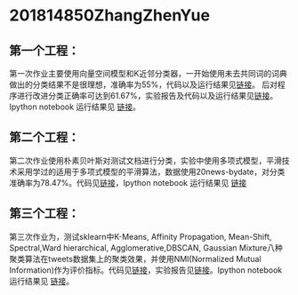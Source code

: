 # 201814850ZhangZhenYue
第一个工程：
---
 第一次作业主要使用向量空间模型和K近邻分类器，一开始使用未去共同词的词典做出的分类结果不是很理想，准确率为55%，代码以及运行结果见[链接](https://github.com/ZhenyueZhang/201814850ZhangZhenYue/tree/homework1)。 后对程序进行改进分类正确率可达到61.67%，实验报告及代码以及运行结果见[链接](https://github.com/ZhenyueZhang/201814850ZhangZhenYue/tree/homework1_latest%E2%80%94%E2%80%94version)。 Ipython notebook 运行结果见 [链接](https://github.com/ZhenyueZhang/201814850ZhangZhenYue/blob/homework1_latest%E2%80%94%E2%80%94version/VSM_KNN.ipynb)。

第二个工程：
---
第二次作业使用朴素贝叶斯对测试文档进行分类，实验中使用多项式模型，平滑技术采用学过的适用于多项式模型的平滑算法，数据使用20news-bydate，对分类准确率为78.47%。代码见[链接](https://github.com/ZhenyueZhang/201814850ZhangZhenYue/tree/homework2)，Ipython notebook 运行结果见 [链接](https://github.com/ZhenyueZhang/201814850ZhangZhenYue/blob/homework2/bayes-checkpoint.ipynb)

第三个工程：
---
第三次作业为，测试sklearn中K-Means, Affinity Propagation, Mean-Shift, Spectral,Ward hierarchical, Agglomerative,DBSCAN, Gaussian Mixture八种聚类算法在tweets数据集上的聚类效果，并使用NMI(Normalized Mutual Information)作为评价指标。代码见[链接](https://github.com/ZhenyueZhang/201814850ZhangZhenYue/blob/homework3/cluster.py)，实验报告见[链接](https://github.com/ZhenyueZhang/201814850ZhangZhenYue/blob/homework3/%E8%81%9A%E7%B1%BB%E5%AE%9E%E9%AA%8C%E6%8A%A5%E5%91%8A.pdf)。Ipython notebook 运行结果见 [链接](https://github.com/ZhenyueZhang/201814850ZhangZhenYue/blob/homework3/clustering.ipynb)。
